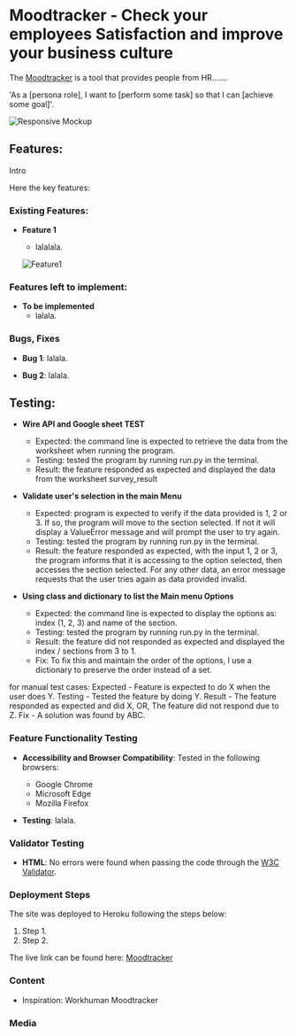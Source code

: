 # Moodtracker - Check your employees Satisfaction and improve your business culture

The [Moodtracker](https://sophiedufrane.github.io/PP2_Rock_Paper_Scissors_Lizard_Spock_Game/) is a tool that provides people from HR.......

'As a [persona role], I want to [perform some task] so that I can [achieve some goal]'. 

![Responsive Mockup](assets/media/rock_paper_scissors_mockup.png)

## Features:

Intro

Here the key features:

### Existing Features:

- **Feature 1**
  - lalalala.

  ![Feature1](assets/media/rock_paper_scissors_header.png)



### Features left to implement:

- **To be implemented**
  - lalala.


### Bugs, Fixes

- **Bug 1**: lalala.

- **Bug 2**: lalala.


## Testing:

- **Wire API and Google sheet TEST**
    - Expected: the command line is expected to retrieve the data from the worksheet when running the program.
    - Testing: tested the program by running run.py in the terminal.
    - Result: the feature responded as expected and displayed the data from the worksheet survey_result

- **Validate user's selection in the main Menu**
    - Expected: program is expected to verify if the data provided is 1, 2 or 3. If so, the program will move to the section selected. If not it will display a ValueError message and will prompt the user to try again.
    - Testing: tested the program by running run.py in the terminal.
    - Result: the feature responded as expected, with the input 1, 2 or 3, the program informs that it is accessing to the option selected, then accesses the section selected. For any other data, an error message requests that the user tries again as data provided invalid.

- **Using class and dictionary to list the Main menu Options**
    - Expected: the command line is expected to display the options as: index (1, 2, 3) and name of the section.
    - Testing: tested the program by running run.py in the terminal.
    - Result: the feature did not responded as expected and displayed the index / sections from 3 to 1. 
    - Fix: To fix this and maintain the order of the options, I use a dictionary to preserve the order instead of a set.


for manual test cases: Expected - Feature is expected to do X when the user does Y. Testing - Tested the feature by doing Y. Result - The feature responded as expected and did X, OR, The feature did not respond due to Z. Fix - A solution was found by ABC.

### Feature Functionality Testing

- **Accessibility and Browser Compatibility**: Tested in the following browsers:
  - Google Chrome
  - Microsoft Edge
  - Mozilla Firefox

- **Testing**: lalala.


### Validator Testing

- **HTML**: No errors were found when passing the code through the [W3C Validator](https://validator.w3.org/).


### Deployment Steps

The site was deployed to Heroku following the steps below:

1. Step 1.
2. Step 2.


The live link can be found here: [Moodtracker](https://sophiedufrane.github.io/PP2_Rock_Paper_Scissors_Lizard_Spock_Game/)

### Content

- Inspiration: Workhuman Moodtracker
  
### Media
